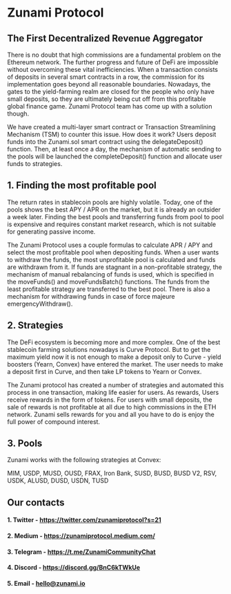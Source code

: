 # Zunami Protocol

## The First Decentralized Revenue Aggregator

There is no doubt that high commissions are a fundamental problem on the Ethereum network. The further progress and future of DeFi are impossible without overcoming these vital inefficiencies. When a transaction consists of deposits in several smart contracts in a row, the commission for its implementation goes beyond all reasonable boundaries. Nowadays, the gates to the yield-farming realm are closed for the people who only have small deposits, so they are ultimately being cut off from this profitable global finance game. Zunami Protocol team has come up with a solution though.

We have created a multi-layer smart contract or Transaction Streamlining Mechanism (TSM) to counter this issue. How does it work? Users deposit funds into the Zunami.sol smart contract using the delegateDeposit() function. Then, at least once a day, the mechanism of automatic sending to the pools will be launched the completeDeposit() function and allocate user funds to strategies.

## 1. Finding the most profitable pool

The return rates in stablecoin pools are highly volatile. Today, one of the pools shows the best APY / APR on the market, but it is already an outsider a week later. Finding the best pools and transferring funds from pool to pool is expensive and requires constant market research, which is not suitable for generating passive income.

The Zunami Protocol uses a couple formulas to calculate APR / APY and select the most profitable pool when depositing funds. When a user wants to withdraw the funds, the most unprofitable pool is calculated and funds are withdrawn from it. If funds are stagnant in a non-profitable strategy, the mechanism of manual rebalancing of funds is used, which is specified in the moveFunds() and moveFundsBatch() functions. The funds from the least profitable strategy are transferred to the best pool. There is also a mechanism for withdrawing funds in case of force majeure emergencyWithdraw().

## 2. Strategies

The DeFi ecosystem is becoming more and more complex. One of the best stablecoin farming solutions nowadays is Curve Protocol. But to get the maximum yield now it is not enough to make a deposit only to Curve - yield boosters (Yearn, Convex) have entered the market. The user needs to make a deposit first in Curve, and then take LP tokens to Yearn or Convex.

The Zunami protocol has created a number of strategies and automated this process in one transaction, making life easier for users. As rewards, Users receive rewards in the form of tokens. For users with small deposits, the sale of rewards is not profitable at all due to high commissions in the ETH network. Zunami sells rewards for you and all you have to do is enjoy the full power of compound interest.

## 3. Pools

Zunami works with the following strategies at Convex:

MIM, USDP, MUSD, OUSD, FRAX, Iron Bank, SUSD, BUSD, BUSD V2, RSV, USDK, ALUSD, DUSD, USDN, TUSD

## Our contacts

#### 1. Twitter - https://twitter.com/zunamiprotocol?s=21

#### 2. Medium - https://zunamiprotocol.medium.com/

#### 3. Telegram - https://t.me/ZunamiCommunityChat

#### 4. Discord - https://discord.gg/BnC6kTWkUe

#### 5. Email - hello@zunami.io
